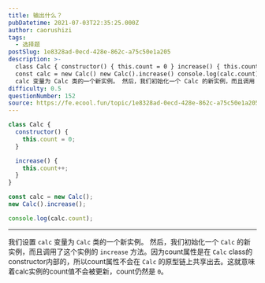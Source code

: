 ```yaml
---
title: 输出什么？
pubDatetime: 2021-07-03T22:35:25.000Z
author: caorushizi
tags:
  - 选择题
postSlug: 1e8328ad-0ecd-428e-862c-a75c50e1a205
description: >-
  class Calc { constructor() { this.count = 0 } increase() { this.count ++ } }
  const calc = new Calc() new Calc().increase() console.log(calc.count) 我们设置
  calc 变量为 Calc 类的一个新实例。 然后，我们初始化一个 Calc 的新实例，而且调用
difficulty: 0.5
questionNumber: 152
source: https://fe.ecool.fun/topic/1e8328ad-0ecd-428e-862c-a75c50e1a205
---
```


```javascript
class Calc {
  constructor() {
    this.count = 0;
  }

  increase() {
    this.count++;
  }
}

const calc = new Calc();
new Calc().increase();

console.log(calc.count);
```

---

我们设置 `calc` 变量为 `Calc` 类的一个新实例。 然后，我们初始化一个 `Calc` 的新实例，而且调用了这个实例的 `increase` 方法。因为count属性是在 `Calc` class的constructor内部的，所以count属性不会在 `Calc` 的原型链上共享出去。这就意味着calc实例的count值不会被更新，count仍然是 `0`。
